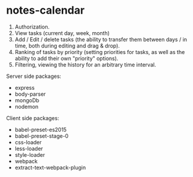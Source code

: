 # notes-calendar

1. Authorization.
2. View tasks (current day, week, month)
3. Add / Edit / delete tasks (the ability to transfer them between days / in time, both during editing and drag & drop).
4. Ranking of tasks by priority (setting priorities for tasks, as well as the ability to add their own "priority" options).
5. Filtering, viewing the history for an arbitrary time interval.

Server side packages:
  - express
  - body-parser
  - mongoDb
  - nodemon

Client side packages:
  - babel-preset-es2015
  - babel-preset-stage-0
  - css-loader
  - less-loader
  - style-loader
  - webpack
  - extract-text-webpack-plugin
